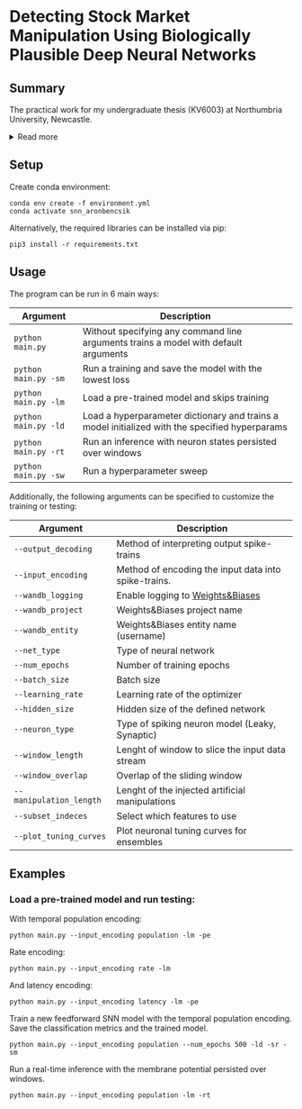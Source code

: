 # Detecting Stock Market Manipulation Using Biologically Plausible Deep Neural Networks

## Summary

The practical work for my undergraduate thesis (KV6003) at Northumbria University, Newcastle.
<details>
  <summary>Read more</summary>

  The behaviour of Spiking Neural Networks (SNNs) is inspired by biological brains, where information is represented by momentary pulses of energy. This contrasts with conventional Artificial Neural Networks (ANNs), which represent data as vectors, and model the neuron soma behaviour using a non-linear activation function. The human brain achieves its remarkable computational capabilities using approximately the same amount of electricity as a compact fluorescent lightbulb. On neuromorphic hardware, SNNs also promise to be significantly more energy efficient than current ANNs, while also being particularly suited for signal processing applications. In this work, SNNs were applied to the detection of trade-based manipulation patterns in stock market data. During trade-based stock market manipulation, malicious actors use legitimate trades with an intent to influence the price of a stock for personal gains. This form of manipulation is illegal. However, since it is being conducted through legitimate instruments, detecting it is difficult. Several spiking and non-spiking architectures are implemented and their performances are evaluated on this task. Furthermore, multiple spike encoding techniques were tested, including a temporal population encoding method, which fully leverages the complex spatiotemporal properties of biologically inspired neurons. The findings suggest that biologically plausible neural networks are able to achieve state-of-the-art performance in this task. Moreover, it is shown that SNNs are capable of effectively learning temporally encoded spike trains, along with commonly used rate-coded ones.

</details>

## Setup

Create conda environment:
```
conda env create -f environment.yml
conda activate snn_aronbencsik
```

Alternatively, the required libraries can be installed via pip:
```
pip3 install -r requirements.txt
```

## Usage

The program can be run in 6 main ways:

| Argument  | Description |
| ------------- | ------------- |
| ```python main.py``` | Without specifying any command line arguments trains a model with default arguments |
| ```python main.py -sm``` | Run a training and save the model with the lowest loss |
| ```python main.py -lm``` | Load a pre-trained model and skips training |
| ```python main.py -ld``` | Load a hyperparameter dictionary and trains a model initialized with the specified hyperparams |
| ```python main.py -rt``` | Run an inference with neuron states persisted over windows |
| ```python main.py -sw``` | Run a hyperparameter sweep |

Additionally, the following arguments can be specified to customize the training or testing:

| Argument  | Description |
| ------------- | ------------- |
| ```--output_decoding```  | Method of interpreting output spike-trains |
| ```--input_encoding```  | Method of encoding the input data into spike-trains. |
| ```--wandb_logging```  | Enable logging to [Weights&Biases](https://www.wandb.ai) |
| ```--wandb_project```  | Weights&Biases project name |
| ```--wandb_entity```  | Weights&Biases entity name (username) |
| ```--net_type```  | Type of neural network |
| ```--num_epochs``` | Number of training epochs |
| ```--batch_size``` | Batch size |
| ```--learning_rate``` | Learning rate of the optimizer |
| ```--hidden_size``` | Hidden size of the defined network |
| ```--neuron_type``` | Type of spiking neuron model (Leaky, Synaptic) |
| ```--window_length``` | Lenght of window to slice the input data stream |
| ```--window_overlap``` | Overlap of the sliding window |
| ```--manipulation_length``` | Lenght of the injected artificial manipulations |
| ```--subset_indeces``` | Select which features to use |
| ```--plot_tuning_curves``` | Plot neuronal tuning curves for ensembles |

## Examples

### Load a pre-trained model and run testing:
With temporal population encoding:
```
python main.py --input_encoding population -lm -pe
```
Rate encoding:
```
python main.py --input_encoding rate -lm
```
And latency encoding:
```
python main.py --input_encoding latency -lm -pe
```

Train a new feedforward SNN model with the temporal population encoding. Save the classification metrics and the trained model.
```
python main.py --input_encoding population --num_epochs 500 -ld -sr -sm
```

Run a real-time inference with the membrane potential persisted over windows.
```
python main.py --input_encoding population -lm -rt
```
